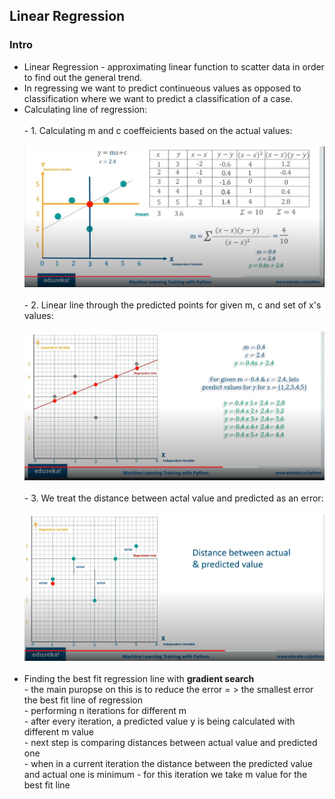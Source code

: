 <h2>Linear Regression</h2>

<h3>Intro</h3>
<ul>
  <li>Linear Regression - approximating linear function to scatter data in order to find out the general trend.</li>
  <li>In regressing we want to predict continueous values as opposed to classification where we want to predict a classification of a case.</li>
  <li>Calculating line of regression:
    <br>
    <br>
    - 1. Calculating m and c coeffeicients based on the actual values:
    <br>
    <br>
    <img src="images/linear_reg.JPG">
    <br>
    <br>
    - 2. Linear line through the predicted points for given m, c and set of x's values:
    <br>
    <br>
    <img src="images/predictions.JPG">
    <br>
    <br>
    - 3. We treat the distance between actal value and predicted as an error:
    <br>
    <br>
    <img src="images/error.JPG">
    <br>
    <br>
  </li>
  <li> Finding the best fit regression line with <b>gradient search</b>
    <br>
    - the main puropse on this is to reduce the error = > the smallest error the best fit line of regression <br>
    - performing n iterations for different m <br>
    - after every iteration, a predicted value y is being calculated with different m value <br>
    - next step is comparing distances between actual value and predicted one <br>
    - when in a current iteration the distance between the predicted value and actual one is minimum - for this iteration we take m value for the best fit line <br>
  </li>
  
</ul>

